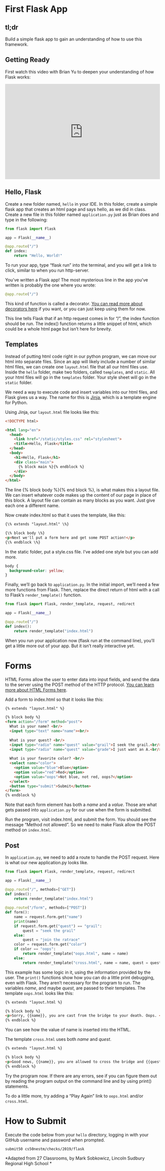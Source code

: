 # First Flask App

## tl;dr
Build a simple flask app to gain an understanding of how to use this framework.

## Getting Ready

<style type="text/css">
.iframe_container {
	position: relative;
	padding-bottom: 56.25%; 
	padding-top: 25px;
	height: 0;
	margin-bottom: 30px;
}

.iframe_container iframe {
	position: absolute;
	top: 0;
	left: 0;
	width: 100%;
	height: 100%;
}
</style>

First watch this video with Brian Yu to deepen your understanding of how Flask works:

<div class="iframe_container">
  <iframe src="https://www.youtube.com/embed/GhB6Q7KC-SM?modestbranding=1&amp;rel=0&amp;showinfo=0" frameborder="0" allow="accelerometer; autoplay; encrypted-media; gyroscope; picture-in-picture" allowfullscreen=""> </iframe>
</div>

## Hello, Flask
Create a new folder named, `hello` in your IDE. In this folder, create a simple flask app that creates an html page and says hello, as we did in class. Create a new file in this folder named `application.py` just as Brian does and type in the following:

```python
from flask import Flask

app = Flask(__name__)

@app.route("/")
def index:
    return "Hello, World!"
```    

To run your app, type “flask run” into the terminal, and you will get a link to click, similar to when you run http-server.

You’ve written a Flask app!  The most mysterious line in the app you’ve written is probably the one where you wrote:

```python
@app.route("/")
```

This kind of function is called a decorator. [You can read more about decorators here](https://realpython.com/primer-on-python-decorators/) if you want, or you can just keep using them for now.

This line tells Flask that if an http request comes in for “/”, the index function should be run.  The index() function returns a little snippet of html, which could be a whole html page but isn’t here for brevity.

## Templates
Instead of putting html code right in our python program, we can move our html into separate files. Since an app will likely include a number of similar html files, we can create one `layout.html` file that all our html files use. Inside the `hello` folder, make two folders, called `templates`, and `static`. All your html files will go in the `templates` folder.  Your style sheet will go in the `static` folder.

We need a way to execute code and insert variables into our html files, and Flask gives us a way. The name for this is [Jinja](https://palletsprojects.com/p/jinja/), which is a template engine for Python.

Using Jinja, our `layout.html` file looks like this:

```html
<!DOCTYPE html>

<html lang="en">
  <head>
    <link href="/static/styles.css" rel="stylesheet">
    <title>Hello, Flask</title>	  
  </head>
  <body>
    <h1>Hello, Flask</h1>
    <div class="main">
      {% block main %}{% endblock %}
    </div>
  </body>
</html>
```

The line {% block body %}{% end block %}, is what makes this a layout file.  We can insert whatever code makes up the content of our page in place of this block. A layout file can contain as many blocks as you want. Just give each one a different name.

Now create index.html so that it uses the template, like this:

```html
{\% extends "layout.html" \%}

{\% block body \%}
<p>Next we'll put a form here and get some POST action!</p>
{\% endblock \%}
```

In the static folder, put a style.css file.  I’ve added one style but you can add more.

```css
body {
  background-color: yellow;
}
```

Finally, we’ll go back to `application.py`.  In the initial import, we’ll need a few more functions from Flask.  Then, replace the direct return of html with a call to Flask’s `render_template()` function.

```python
from flask import Flask, render_template, request, redirect

app = Flask(__name__)

@app.route("/")
def index():
    return render_template("index.html")
```

When you run your application now (flask run at the command line), you’ll get a little more out of your app.  But it isn’t really interactive yet.

# Forms

HTML Forms allow the user to enter data into input fields, and send the data to the server using the POST method of the HTTP protocol. [You can learn more about HTML Forms here](https://www.w3schools.com/html/html_forms.asp).

Add a form to index.html so that it looks like this:

```html
{% extends "layout.html" %}

{% block body %}
<form action="/form" method="post">
  What is your name? <br/>
  <input type="text" name="name"><br/>
	
  What is your quest? <br/>
  <input type="radio" name="quest" value="grail">I seek the grail.<br/>
  <input type="radio" name="quest" value="grade">I just want an A.<br/>
  
  What is your favorite color? <br/>
  <select name="color">
    <option value="blue">Blue</option>
    <option value="red">Red</option>
    <option value="oops">Not blue, not red, oops?</option>
  </select>
  <button type="submit">Submit</button>
</form>
{% endblock %}
```

Note that each form element has both a *name* and a *value*. Those are what gets passed into `application.py` for our use when the form is submitted.

Run the program, visit index.html, and submit the form.  You should see the message “Method not allowed”.  So we need to make Flask allow the POST method on `index.html`.

## Post

In `application.py`, we need to add a route to handle the POST request. Here is what our new application.py looks like.
	
```python
from flask import Flask, render_template, request, redirect

app = Flask(__name__)

@app.route("/", methods=["GET"])
def index():
    return render_template("index.html")
    
@app.route("/form", methods=["POST"])
def form():
    name = request.form.get("name")
    print(name)
    if request.form.get("quest") == "grail":
        quest = "seek the grail"
    else:
        quest = "join the ratrace"
    color = request.form.get("color")
    if color == "oops":
        return render_template("oops.html", name = name)
    else:
        return render_template("cross.html", name = name, quest = quest)    
```  

This example has some logic in it, using the information provided by the user. The `print()` functions show how you can do a little print debugging, even with Flask. They aren’t necessary for the program to run. The variables *name*, and maybe *quest*, are passed to their templates.  The template `oops.html` looks like this:

```html
{% extends "layout.html %}

{% block body %}
<p>Sorry, {{name}}, you are cast from the bridge to your death. Oops. </p>
{% endblock %}
```

You can see how the value of name is inserted into the HTML.

The template `cross.html` uses both *name* and *quest*.

```html
{% extends "layout.html %}

{% block body %}
<p>Good news, {{name}}, you are allowed to cross the bridge and {{quest}}.</p>
{% endblock %}
```

Try the program now.  If there are any errors, see if you can figure them out by reading the program output on the command line and by using print() statements.

To do a little more, try adding a “Play Again” link to `oops.html` and/or `cross.html`.  

# How to Submit

Execute the code below from your `hello` directory, logging in with your GitHub username and password when prompted.

```
submit50 cs50nestm/checks/2019/flask
```

*Adapted from 27 Classrooms, by Mark Sobkowicz, Lincoln Sudbury Regional High School
*
